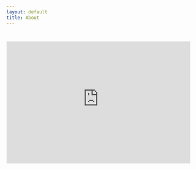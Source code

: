 ```yaml
---
layout: default
title: About
---
```

#
<iframe src="https://andreeabogdanovici.substack.com/embed" width="480" height="320" style="border:1px solid #EEE; background:white;" frameborder="0" scrolling="no"></iframe>
